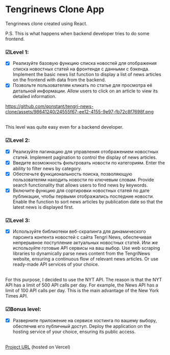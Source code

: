 
# Tengrinews Clone App

Tengrinews clone created using React.

P.S. This is what happens when backend developer tries to do some frontend.

### &#9745;Level 1:

- [x]  Реализуйте базовую функцию списка новостей для отображения списка новостных статей на фронтенде с данными с бэкенда.
Implement the basic news list function to display a list of news articles on the frontend with data from the backend.
- [x] Позвольте пользователям кликать по статье для просмотра её детальной информации.
Allow users to click on an article to view its detailed information.

https://github.com/qonstant/tengri-news-clone/assets/98641240/24555f67-ee12-4155-9e97-fb72c8f7698f.png

\
This level was quite easy even for a backend developer.

### &#9745;Level 2: 

- [x]  Реализуйте пагинацию для управления отображением новостных статей.
Implement pagination to control the display of news articles.
- [x]  Введите возможность фильтровать новости по категориям.
Enter the ability to filter news by category.
- [x]  Обеспечьте функциональность поиска, позволяющую пользователям находить новости по ключевым словам.
Provide search functionality that allows users to find news by keywords.
- [x]  Включите функцию для сортировки новостных статей по дате публикации, чтобы первыми отображались последние новости.
Enable the function to sort news articles by publication date so that the latest news is displayed first.

### &#9745;Level 3:

- [x]  Используйте библиотеки веб-скрапинга для динамического парсинга контента новостей с сайта Tengri News, обеспечивая непрерывное поступление актуальных новостных статей. Или же используйте готовые API сервисы на ваш выбор.
Use web scraping libraries to dynamically parse news content from the TengriNews website, ensuring a continuous flow of relevant news articles. Or use ready-made API services of your choice.

\
For this purpose, I decided to use the NYT API. The reason is that the NYT API has a limit of 500 API calls per day. For example, the News API has a limit of 100 API calls per day. This is the main advantage of the New York Times API.

### &#9745;Bonus level:

- [x]  Разверните приложение на сервисе хостинга по вашему выбору, обеспечив его публичный доступ.
Deploy the application on the hosting service of your choice, ensuring its public access.

\
[Project URL](https://tengrinews-clone.vercel.app/) (hosted on Vercel)


